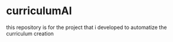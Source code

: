 # curriculumAI
this repository is for the project that i developed to automatize the curriculum creation 
